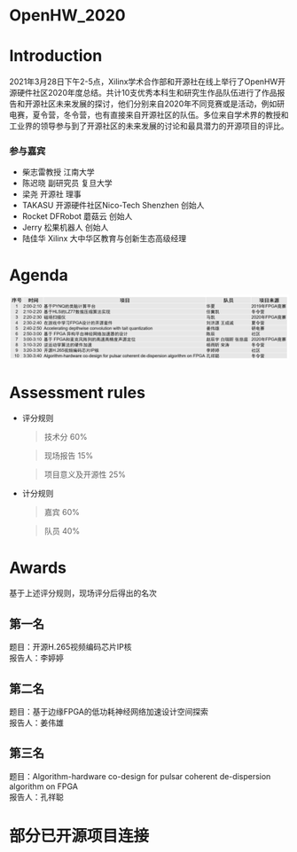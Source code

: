 # OpenHW_2020

# Introduction
2021年3月28日下午2-5点，Xilinx学术合作部和开源社在线上举行了OpenHW开源硬件社区2020年度总结。共计10支优秀本科生和研究生作品队伍进行了作品报告和开源社区未来发展的探讨，他们分别来自2020年不同竞赛或是活动，例如研电赛，夏令营，冬令营，也有直接来自开源社区的队伍。多位来自学术界的教授和工业界的领导参与到了开源社区的未来发展的讨论和最具潜力的开源项目的评比。

### 参与嘉宾
 
* 柴志雷教授 江南大学
* 陈迟晓 副研究员 复旦大学
* 梁尧  开源社 理事
* TAKASU 开源硬件社区Nico-Tech Shenzhen 创始人
* Rocket  DFRobot 蘑菇云 创始人
* Jerry  松果机器人 创始人
* 陆佳华  Xilinx 大中华区教育与创新生态高级经理

# Agenda

![agenda](/images/agenda.png)

# Assessment rules

* 评分规则
    >技术分               60%

    >现场报告             15%

    >项目意义及开源性      25%
* 计分规则
    >嘉宾                 60%

    >队员                 40% 

# Awards
基于上述评分规则，现场评分后得出的名次 
## 第一名 
题目：开源H.265视频编码芯片IP核                                          
报告人：李婷婷
## 第二名
题目：基于边缘FPGA的低功耗神经网络加速设计空间探索                        
报告人：姜伟雄
## 第三名
题目：Algorithm-hardware co-design for pulsar coherent de-dispersion algorithm on FPGA                                                              
报告人：孔祥聪

# 部分已开源项目连接 
